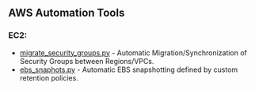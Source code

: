 ## AWS Automation Tools

### EC2:
* [migrate_security_groups.py](EC2/migrate_security_groups.py) - Automatic Migration/Synchronization of Security Groups between Regions/VPCs.
* [ebs_snaphots.py](EC2/ebs_snaphots.py) - Automatic EBS snapshotting defined by custom retention policies.